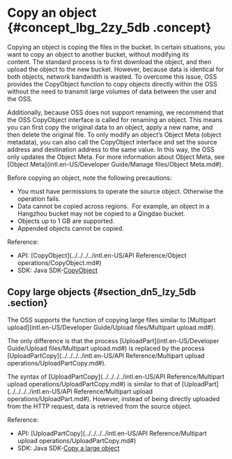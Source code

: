 # Copy an object {#concept_lbg_2zy_5db .concept}

Copying an object is coping the files in the bucket. In certain situations, you want to copy an object to another bucket, without modifying its content. The standard process is to first download the object, and then upload the object to the new bucket. However, because data is identical for both objects, network bandwidth is wasted. To overcome this issue, OSS provides the CopyObject function to copy objects directly within the OSS without the need to transmit large volumes of data between the user and the OSS.

Additionally, because OSS does not support renaming, we recommend that the OSS CopyObject interface is called for renaming an object. This means you can first copy the original data to an object, apply a new name, and then delete the original file. To only modify an object’s Object Meta \(object metadata\), you can also call the CopyObject interface and set the source address and destination address to the same value. In this way, the OSS only updates the Object Meta. For more information about Object Meta, see [Object Meta](intl.en-US/Developer Guide/Manage files/Object Meta.md#).

Before copying an object, note the following precautions:

-   You must have permissions to operate the source object. Otherwise the operation fails.
-   Data cannot be copied across regions.  For example, an object in a Hangzhou bucket may not be copied to a Qingdao bucket.
-   Objects up to 1 GB are supported.
-   Appended objects cannot be copied.

Reference:

-   API: [CopyObject](../../../../intl.en-US/API Reference/Object operations/CopyObject.md#)
-   SDK: Java SDK-[CopyObject](https://www.alibabacloud.com/help/doc-detail/84843.htm)

## Copy large objects {#section_dn5_lzy_5db .section}

The OSS supports the function of copying large files similar to [Multipart upload](intl.en-US/Developer Guide/Upload files/Multipart upload.md#).

The only difference is that the process [UploadPart](intl.en-US/Developer Guide/Upload files/Multipart upload.md#) is replaced by the process [UploadPartCopy](../../../../intl.en-US/API Reference/Multipart upload operations/UploadPartCopy.md#).

The syntax of [UploadPartCopy](../../../../intl.en-US/API Reference/Multipart upload operations/UploadPartCopy.md#) is similar to that of [UploadPart](../../../../intl.en-US/API Reference/Multipart upload operations/UploadPart.md#). However, instead of being directly uploaded from the HTTP request, data is retrieved from the source object.

Reference:

-   API: [UploadPartCopy](../../../../intl.en-US/API Reference/Multipart upload operations/UploadPartCopy.md#)
-   SDK: Java SDK-[Copy a large object](https://www.alibabacloud.com/help/doc-detail/32015.htm)


